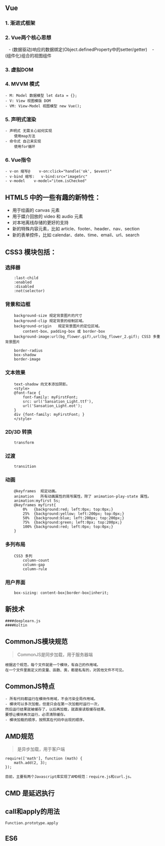 ## Vue
### 1. 渐进式框架
### 2. Vue两个核心思想
    - (数据驱动)响应的数据绑定(Object.definedProperty中的setter/getter)
    - (组件化)组合的视图组件
### 3. 虚拟DOM
### 4. MVVM 模式
    - M: Model 数据模型 let data = {};
    - V: View 视图模版 DOM
    - VM: View-Model 视图模型 new Vue();
### 5. 声明式渲染
    - 声明式 无需关心如何实现
        使用map方法
    - 命令式 自己来实现
        使用for循环
### 6. Vue指令
    - v-on 缩写@    v-on:click="handle('ok', $event)"
    - v-bind 缩写:   v-bind:src="imageSrc"
    - v-model    v-model="item.isChecked"




## HTML5 中的一些有趣的新特性：
- 用于绘画的 canvas 元素
- 用于媒介回放的 video 和 audio 元素
- 对本地离线存储的更好的支持
- 新的特殊内容元素，比如 article、footer、header、nav、section
- 新的表单控件，比如 calendar、date、time、email、url、search

## CSS3 模块包括：
   ### 选择器
        :last-child
        :enabled
        :disabled
        :not(selector)
   ### 背景和边框
        background-size	规定背景图片的尺寸
        background-clip	规定背景的绘制区域。
        background-origin	规定背景图片的定位区域。
            content-box、padding-box 或 border-box
        background-image:url(bg_flower.gif),url(bg_flower_2.gif); CSS3 多重背景图片

        border-radius
        box-shadow
        border-image
   ### 文本效果
        text-shadow	向文本添加阴影。
        <style>
        @font-face {
            font-family: myFirstFont;
            src: url('Sansation_Light.ttf'),
            url('Sansation_Light.eot');
        }
        div {font-family: myFirstFont; }
        </style>
   ### 2D/3D 转换
        transform
   ### 过渡
        transition
   ### 动画
        @keyframes	规定动画。
        animation	所有动画属性的简写属性，除了 animation-play-state 属性。
        animation:myfirst 5s;
        @keyframes myfirst{
            0%   {background:red; left:0px; top:0px;}
            25%  {background:yellow; left:200px; top:0px;}
            50%  {background:blue; left:200px; top:200px;}
            75%  {background:green; left:0px; top:200px;}
            100% {background:red; left:0px; top:0px;}
        }
   ### 多列布局
        CSS3 多列
            column-count
            column-gap
            column-rule
   ### 用户界面
        box-sizing: content-box|border-box|inherit;

## 新技术
    ####deeplearn.js
    ####Koltin
    
## CommonJS模块规范

> CommonJS是同步加载，用于服务器端

    根据这个规范，每个文件就是一个模块，有自己的作用域。
    在一个文件里面定义的变量、函数、类，都是私有的，对其他文件不可见。 
    
## CommonJS特点  

    - 所有代码都运行在模块作用域，不会污染全局作用域。
    - 模块可以多次加载，但是只会在第一次加载时运行一次，
    然后运行结果就被缓存了，以后再加载，就直接读取缓存结果。
    要想让模块再次运行，必须清除缓存。
    - 模块加载的顺序，按照其在代码中出现的顺序。    
    
## AMD规范

> 是异步加载，用于客户端

    require(['math'], function (math) {
        math.add(2, 3);
    });
    
    目前，主要有两个Javascript库实现了AMD规范：require.js和curl.js。
    
## CMD 是延迟执行

## call和apply的用法
    Function.prototype.apply

## ES6
    
    
    
    
    
    
    
    
    
    
    
